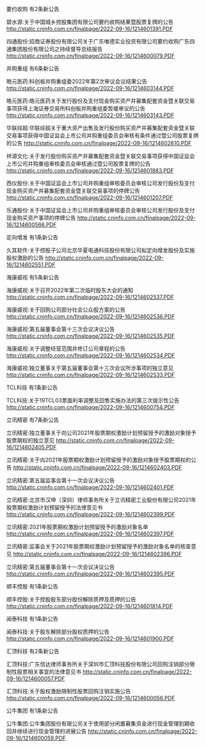 要约收购 有2条新公告 

碧水源:关于中国城乡控股集团有限公司要约收购结果暨股票复牌的公告 http://static.cninfo.com.cn/finalpage/2022-09-16/1214601391.PDF 

四通股份:招商证券股份有限公司关于广东唯德实业投资有限公司要约收购广东四通集团股份有限公司之持续督导总结报告 http://static.cninfo.com.cn/finalpage/2022-09-16/1214600079.PDF 

并购重组 有6条新公告 

皓元医药:科创板并购重组委2022年第2次审议会议结果公告 http://static.cninfo.com.cn/finalpage/2022-09-16/1214603144.PDF 

皓元医药:皓元医药关于发行股份及支付现金购买资产并募集配套资金暨关联交易事项获得上海证券交易所科创板并购重组委暂缓审议的公告 http://static.cninfo.com.cn/finalpage/2022-09-16/1214603143.PDF 

华联综超:华联综超关于重大资产出售及发行股份购买资产并募集配套资金暨关联交易事项获得中国证监会上市公司并购重组委员会审核有条件通过暨公司股票复牌的公告 http://static.cninfo.com.cn/finalpage/2022-09-16/1214602610.PDF 

祥源文化:关于发行股份购买资产并募集配套资金暨关联交易事项获得中国证监会上市公司并购重组审核委员会审核通过暨公司股票复牌的公告 http://static.cninfo.com.cn/finalpage/2022-09-16/1214601883.PDF 

西仪股份:关于中国证监会上市公司并购重组审核委员会审核公司发行股份及支付现金购买资产并募集配套资金暨关联交易事项的停牌公告 http://static.cninfo.com.cn/finalpage/2022-09-16/1214601207.PDF 

乐通股份:关于中国证监会上市公司并购重组审核委员会审核公司发行股份及支付现金购买资产事项的停牌公告 http://static.cninfo.com.cn/finalpage/2022-09-16/1214600566.PDF 

定向增发 有1条新公告 

久其软件:关于控股子公司北京华夏电通科技股份有限公司拟定向增发股份及实施股权激励的公告 http://static.cninfo.com.cn/finalpage/2022-09-16/1214602551.PDF 

海康威视 有5条新公告 

海康威视:关于召开2022年第二次临时股东大会的通知 http://static.cninfo.com.cn/finalpage/2022-09-16/1214602537.PDF 

海康威视:关于回购公司部分社会公众股方案的公告 http://static.cninfo.com.cn/finalpage/2022-09-16/1214602536.PDF 

海康威视:第五届董事会第十三次会议决议公告 http://static.cninfo.com.cn/finalpage/2022-09-16/1214602535.PDF 

海康威视:关于调整经营范围并修订公司章程的公告 http://static.cninfo.com.cn/finalpage/2022-09-16/1214602534.PDF 

海康威视:独立董事关于第五届董事会第十三次会议所涉事项的独立意见 http://static.cninfo.com.cn/finalpage/2022-09-16/1214602533.PDF 

TCL科技 有1条新公告 

TCL科技:关于19TCL03票面利率调整及回售实施办法的第三次提示性公告 http://static.cninfo.com.cn/finalpage/2022-09-16/1214600754.PDF 

立讯精密 有7条新公告 

立讯精密:独立董事关于向公司2021年股票期权激励计划预留授予的激励对象授予股票期权的独立意见 http://static.cninfo.com.cn/finalpage/2022-09-16/1214602405.PDF 

立讯精密:关于向2021年股票期权激励计划预留授予的激励对象授予股票期权的公告 http://static.cninfo.com.cn/finalpage/2022-09-16/1214602403.PDF 

立讯精密:第五届监事会第十一次会议决议公告 http://static.cninfo.com.cn/finalpage/2022-09-16/1214602401.PDF 

立讯精密:北京市汉坤（深圳）律师事务所关于立讯精密工业股份有限公司2021年股票期权激励计划预留授予的法律意见书 http://static.cninfo.com.cn/finalpage/2022-09-16/1214602399.PDF 

立讯精密:2021年股票期权激励计划预留授予的激励对象名单 http://static.cninfo.com.cn/finalpage/2022-09-16/1214602397.PDF 

立讯精密:监事会关于2021年股票期权激励计划预留授予的激励对象名单的核查意见 http://static.cninfo.com.cn/finalpage/2022-09-16/1214602396.PDF 

立讯精密:第五届董事会第十一次会议决议公告 http://static.cninfo.com.cn/finalpage/2022-09-16/1214602395.PDF 

顺丰控股 有1条新公告 

顺丰控股:关于控股股东部分股份解除质押及质押的公告 http://static.cninfo.com.cn/finalpage/2022-09-16/1214601814.PDF 

闻泰科技 有1条新公告 

闻泰科技:关于股东解除部分股权质押的公告 http://static.cninfo.com.cn/finalpage/2022-09-16/1214601900.PDF 

汇顶科技 有2条新公告 

汇顶科技:广东信达律师事务所关于深圳市汇顶科技股份有限公司回购注销部分限制性股票相关事宜的法律意见书 http://static.cninfo.com.cn/finalpage/2022-09-16/1214600057.PDF 

汇顶科技:关于股权激励限制性股票回购注销实施公告 http://static.cninfo.com.cn/finalpage/2022-09-16/1214600056.PDF 

公牛集团 有1条新公告 

公牛集团:公牛集团股份有限公司关于使用部分闲置募集资金进行现金管理到期收回并继续进行现金管理的进展公告 http://static.cninfo.com.cn/finalpage/2022-09-16/1214600059.PDF 

